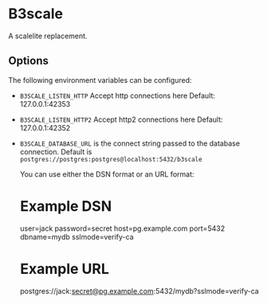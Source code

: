 # B3scale

A scalelite replacement.

## Options

The following environment variables can be configured:

 * `B3SCALE_LISTEN_HTTP` Accept http connections here
    Default: 127.0.0.1:42353

 * `B3SCALE_LISTEN_HTTP2` Accept http2 connections here
    Default: 127.0.0.1:42352

 * `B3SCALE_DATABASE_URL` is the connect string passed to the
    database connection.  Default is `postgres://postgres:postgres@localhost:5432/b3scale`

    You can use either the DSN format or an URL format:

    # Example DSN
    user=jack password=secret host=pg.example.com port=5432 dbname=mydb sslmode=verify-ca

    # Example URL
    postgres://jack:secret@pg.example.com:5432/mydb?sslmode=verify-ca




